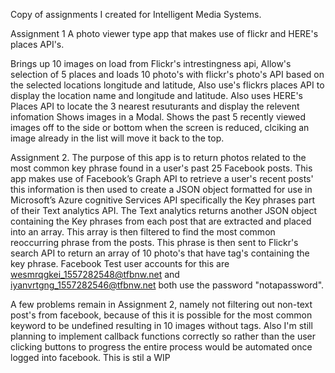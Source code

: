 Copy of assignments I created for Intelligent Media Systems.

Assignment 1 
A photo viewer type app that makes use of flickr and HERE's places API's.

Brings up 10 images on load from Flickr's intrestingness api, Allow's selection of 5 places and loads 10 photo's with flickr's photo's 
API based on the selected locations longitude and latitude, Also use's flickrs places API to display the location name and longitude and latitude.
Also uses HERE's Places API to locate the 3 nearest resuturants and display the relevent infomation
Shows images in a Modal.
Shows the past 5 recently viewed images off to the side or bottom when the screen is reduced, clciking an image already in the list will move it back to the top.

Assignment 2.
The purpose of this app is to return photos related to the most common key phrase found in a user's past 25 Facebook posts.
This app makes use of Facebook’s Graph API to retrieve a user's recent posts' this information is then used to create a JSON object 
formatted for use in Microsoft’s Azure cognitive Services API specifically the Key phrases part of their Text analytics API. 
The Text analytics returns another JSON object containing the Key phrases from each post that are extracted and placed into an array. 
This array is then filtered to find the most common reoccurring phrase from the posts. This phrase is then sent to Flickr's search API 
to return an array of 10 photo's that have tag's containing the key phrase.
Facebook Test user accounts for this are wesmrqgkei_1557282548@tfbnw.net and iyanvrtgng_1557282546@tfbnw.net both use the password "notapassword".

A few problems remain in Assignment 2, namely not filtering out non-text post's from facebook, because of this it is possible for the most common keyword
to be undefined resulting in 10 images without tags. Also I'm still planning to implement callback functions correctly so rather than the user clicking
buttons to progress the entire process would be automated once logged into facebook. 
This is stil a WIP
